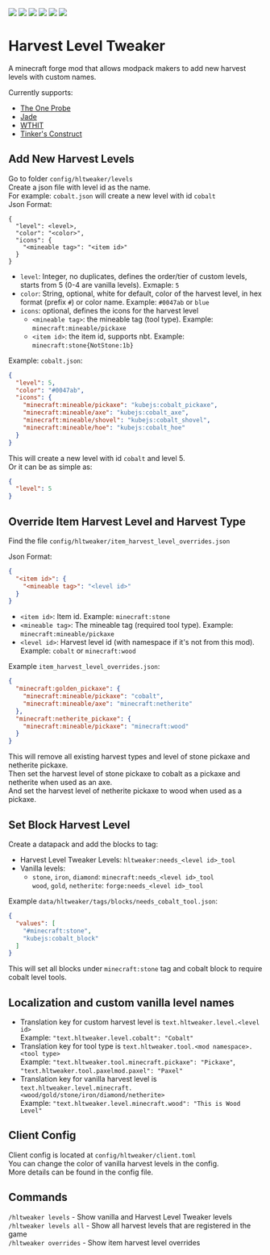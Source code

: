 [![][1]][3] [![][2]][3] [![][4]][5] [![][6]][7] [![][8]][9] [![][10]][11]

# Harvest Level Tweaker
A minecraft forge mod that allows modpack makers to add new harvest levels with custom names.

Currently supports:
* [The One Probe](https://www.curseforge.com/minecraft/mc-mods/the-one-probe)
* [Jade](https://www.curseforge.com/minecraft/mc-mods/jade)
* [WTHIT](https://www.curseforge.com/minecraft/mc-mods/wthit-forge)
* [Tinker's Construct](https://www.curseforge.com/minecraft/mc-mods/tinkers-construct)

## Add New Harvest Levels
Go to folder `config/hltweaker/levels` <br>
Create a json file with level id as the name. <br> 
For example: `cobalt.json` will create a new level with id `cobalt`<br>
Json Format: <br>
```
{
  "level": <level>,
  "color": "<color>", 
  "icons": {
    "<mineable tag>": "<item id>"
  }
}
```
* `level`: Integer, no duplicates, defines the order/tier of custom levels, starts from 5 (0-4 are vanilla levels). Exmaple: `5`
* `color`: String, optional, white for default, color of the harvest level, in hex format (prefix `#`) or color name. Example: `#0047ab` or `blue`
* `icons`: optional, defines the icons for the harvest level
  * `<mineable tag>`: the mineable tag (tool type). Example: `minecraft:mineable/pickaxe` <br>
  * `<item id>`: the item id, supports nbt. Example: `minecraft:stone{NotStone:1b}` <br>


Example: `cobalt.json`:
```json
{
  "level": 5,
  "color": "#0047ab", 
  "icons": {
    "minecraft:mineable/pickaxe": "kubejs:cobalt_pickaxe",
    "minecraft:mineable/axe": "kubejs:cobalt_axe",
    "minecraft:mineable/shovel": "kubejs:cobalt_shovel",
    "minecraft:mineable/hoe": "kubejs:cobalt_hoe"
  }
}
```
This will create a new level with id `cobalt` and level 5. <br>
Or it can be as simple as:
```json
{
  "level": 5
}
```

## Override Item Harvest Level and Harvest Type
Find the file `config/hltweaker/item_harvest_level_overrides.json` <br>

Json Format: <br>
```json
{
  "<item id>": {
    "<mineable tag>": "<level id>"
  }
}
```
* `<item id>`: Item id. Example: `minecraft:stone`<br>
* `<mineable tag>`: The mineable tag (required tool type). Example: `minecraft:mineable/pickaxe` <br>
* `<level id>`: Harvest level id (with namespace if it's not from this mod). Example: `cobalt` or `minecraft:wood` <br>

Example `item_harvest_level_overrides.json`: 
```json
{
  "minecraft:golden_pickaxe": {
    "minecraft:mineable/pickaxe": "cobalt",
    "minecraft:mineable/axe": "minecraft:netherite"
  },
  "minecraft:netherite_pickaxe": {
    "minecraft:mineable/pickaxe": "minecraft:wood"
  }
}
```
This will remove all existing harvest types and level of stone pickaxe and netherite pickaxe. <br> 
Then set the harvest level of stone pickaxe to cobalt as a pickaxe and netherite when used as an axe. <br>
And set the harvest level of netherite pickaxe to wood when used as a pickaxe. <br>

## Set Block Harvest Level
Create a datapack and add the blocks to tag: <br>
* Harvest Level Tweaker Levels: `hltweaker:needs_<level id>_tool` <br>
* Vanilla levels: <br>
  * `stone`, `iron`, `diamond`: `minecraft:needs_<level id>_tool` <br>
  `wood`, `gold`, `netherite`: `forge:needs_<level id>_tool` <br>

Example `data/hltweaker/tags/blocks/needs_cobalt_tool.json`: 
```json
{
  "values": [
    "#minecraft:stone",
    "kubejs:cobalt_block"
  ]
}
```
This will set all blocks under `minecraft:stone` tag and cobalt block to require cobalt level tools. <br>

## Localization and custom vanilla level names
* Translation key for custom harvest level is `text.hltweaker.level.<level id>` <br>
Example: `"text.hltweaker.level.cobalt": "Cobalt"` <br>
* Translation key for tool type is `text.hltweaker.tool.<mod namespace>.<tool type>` <br>
Example: `"text.hltweaker.tool.minecraft.pickaxe": "Pickaxe"`, `"text.hltweaker.tool.paxelmod.paxel": "Paxel"` <br>
* Translation key for vanilla harvest level is `text.hltweaker.level.minecraft.<wood/gold/stone/iron/diamond/netherite>` <br>
Example: `"text.hltweaker.level.minecraft.wood": "This is Wood Level"` <br>

## Client Config
Client config is located at `config/hltweaker/client.toml` <br>
You can change the color of vanilla harvest levels in the config.<br>
More details can be found in the config file.

## Commands
`/hltweaker levels` - Show vanilla and Harvest Level Tweaker levels  <br>
`/hltweaker levels all` - Show all harvest levels that are registered in the game <br>
`/hltweaker overrides` - Show item harvest level overrides <br>

[1]: http://cf.way2muchnoise.eu/full_833035_downloads.svg
[2]: http://cf.way2muchnoise.eu/versions/833035_all.svg
[3]: https://www.curseforge.com/minecraft/mc-mods/harvest-level-tweaker
[4]: https://img.shields.io/discord/809053891466887169?label=support&logo=discord
[5]: https://discord.gg/FFAdyuqNvm
[6]: https://img.shields.io/github/license/yzl210/HarvestLevelTweaker?logo=github
[7]: https://github.com/yzl210/HarvestLevelTweaker/blob/1.18/LICENSE
[8]: https://img.shields.io/github/issues/yzl210/HarvestLevelTweaker?logo=github
[9]: https://github.com/yzl210/HarvestLevelTweaker/issues
[10]: https://img.shields.io/github/stars/yzl210/HarvestLevelTweaker?logo=github
[11]: https://github.com/yzl210/HarvestLevelTweaker/stargazers